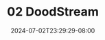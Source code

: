 --- 
title: "02  DoodStream"
description: "streaming bokep 02  DoodStream instagram full terbaru"
date: 2024-07-02T23:29:29-08:00
file_code: "uv78epyico1q"
draft: false
cover: "4xgzh472gecvxz2r.jpg"
tags: ["DoodStream", "bokep-indo", "bokep-viral", "bokep-ig"]
length: 1461
fld_id: "1483121"
foldername: "Alfi"
categories: ["Alfi"]
views: 0
---